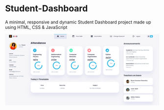 # Student-Dashboard
A minimal, responsive and dynamic Student Dashboard  project made up using HTML, CSS &amp; JavaScript 

![Dashboard Screenshot](dashboard.png)

